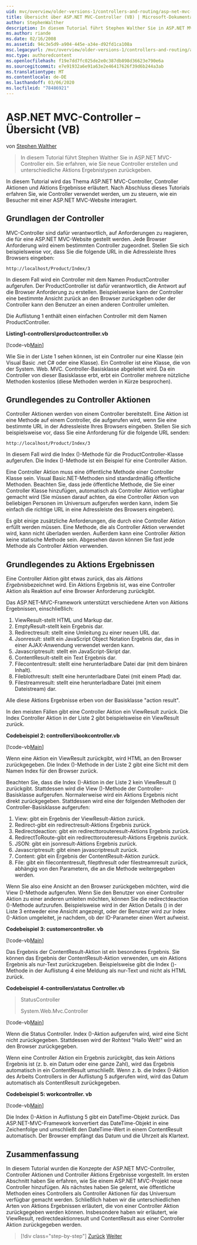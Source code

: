 ```yaml
---
uid: mvc/overview/older-versions-1/controllers-and-routing/asp-net-mvc-controller-overview-vb
title: Übersicht über ASP.NET MVC-Controller (VB) | Microsoft-Dokumentation
author: StephenWalther
description: In diesem Tutorial führt Stephen Walther Sie in ASP.NET MVC-Controller ein. Sie erfahren, wie Sie neue Controller erstellen und verschiedene Arten von Aktionen zurückgeben...
ms.author: riande
ms.date: 02/16/2008
ms.assetid: 94c3e5d9-a904-445e-a34e-d92fd1ca108a
msc.legacyurl: /mvc/overview/older-versions-1/controllers-and-routing/asp-net-mvc-controller-overview-vb
msc.type: authoredcontent
ms.openlocfilehash: f19e7dd7fc025de2e0c387db898d36623e790e6a
ms.sourcegitcommit: e7e91932a6e91a63e2e46417626f39d6b244a3ab
ms.translationtype: MT
ms.contentlocale: de-DE
ms.lasthandoff: 03/06/2020
ms.locfileid: "78486921"
---
```

# <a name="aspnet-mvc-controller-overview-vb"></a>ASP.NET MVC-Controller – Übersicht (VB)

von [Stephen Walther](https://github.com/StephenWalther)

> In diesem Tutorial führt Stephen Walther Sie in ASP.NET MVC-Controller ein. Sie erfahren, wie Sie neue Controller erstellen und unterschiedliche Aktions Ergebnistypen zurückgeben.

In diesem Tutorial wird das Thema ASP.NET MVC-Controller, Controller Aktionen und Aktions Ergebnisse erläutert. Nach Abschluss dieses Tutorials erfahren Sie, wie Controller verwendet werden, um zu steuern, wie ein Besucher mit einer ASP.NET MVC-Website interagiert.

## <a name="understanding-controllers"></a>Grundlagen der Controller

MVC-Controller sind dafür verantwortlich, auf Anforderungen zu reagieren, die für eine ASP.NET MVC-Website gestellt werden. Jede Browser Anforderung wird einem bestimmten Controller zugeordnet. Stellen Sie sich beispielsweise vor, dass Sie die folgende URL in die Adressleiste Ihres Browsers eingeben:

`http://localhost/Product/Index/3`

In diesem Fall wird ein Controller mit dem Namen ProductController aufgerufen. Der ProductController ist dafür verantwortlich, die Antwort auf die Browser Anforderung zu erstellen. Beispielsweise kann der Controller eine bestimmte Ansicht zurück an den Browser zurückgeben oder der Controller kann den Benutzer an einen anderen Controller umleiten.

Die Auflistung 1 enthält einen einfachen Controller mit dem Namen ProductController.

**Listing1-controllers\productcontroller.vb**

[!code-vb[Main](asp-net-mvc-controller-overview-vb/samples/sample1.vb)]

Wie Sie in der Liste 1 sehen können, ist ein Controller nur eine Klasse (ein Visual Basic .net C# oder eine Klasse). Ein Controller ist eine Klasse, die von der System. Web. MVC. Controller-Basisklasse abgeleitet wird. Da ein Controller von dieser Basisklasse erbt, erbt ein Controller mehrere nützliche Methoden kostenlos (diese Methoden werden in Kürze besprochen).

## <a name="understanding-controller-actions"></a>Grundlegendes zu Controller Aktionen

Controller Aktionen werden von einem Controller bereitstellt. Eine Aktion ist eine Methode auf einem Controller, die aufgerufen wird, wenn Sie eine bestimmte URL in der Adressleiste Ihres Browsers eingeben. Stellen Sie sich beispielsweise vor, dass Sie eine Anforderung für die folgende URL senden:

`http://localhost/Product/Index/3`

In diesem Fall wird die Index ()-Methode für die ProductController-Klasse aufgerufen. Die Index ()-Methode ist ein Beispiel für eine Controller Aktion.

Eine Controller Aktion muss eine öffentliche Methode einer Controller Klasse sein. Visual Basic.NET-Methoden sind standardmäßig öffentliche Methoden. Beachten Sie, dass jede öffentliche Methode, die Sie einer Controller Klasse hinzufügen, automatisch als Controller Aktion verfügbar gemacht wird (Sie müssen darauf achten, da eine Controller Aktion von beliebigen Personen im Universum aufgerufen werden kann, indem Sie einfach die richtige URL in eine Adressleiste des Browsers eingeben).

Es gibt einige zusätzliche Anforderungen, die durch eine Controller Aktion erfüllt werden müssen. Eine Methode, die als Controller Aktion verwendet wird, kann nicht überladen werden. Außerdem kann eine Controller Aktion keine statische Methode sein. Abgesehen davon können Sie fast jede Methode als Controller Aktion verwenden.

## <a name="understanding-action-results"></a>Grundlegendes zu Aktions Ergebnissen

Eine Controller Aktion gibt etwas zurück, das als *Aktions Ergebnis*bezeichnet wird. Ein Aktions Ergebnis ist, was eine Controller Aktion als Reaktion auf eine Browser Anforderung zurückgibt.

Das ASP.NET-MVC-Framework unterstützt verschiedene Arten von Aktions Ergebnissen, einschließlich:

1. ViewResult-stellt HTML und Markup dar.
2. EmptyResult-stellt kein Ergebnis dar.
3. Redirectresult: stellt eine Umleitung zu einer neuen URL dar.
4. Jsonresult: stellt ein JavaScript Object Notation Ergebnis dar, das in einer AJAX-Anwendung verwendet werden kann.
5. Javascriptresult: stellt ein JavaScript-Skript dar.
6. ContentResult-stellt ein Text Ergebnis dar.
7. Filecontentresult: stellt eine herunterladbare Datei dar (mit dem binären Inhalt).
8. Fileblothresult: stellt eine herunterladbare Datei (mit einem Pfad) dar.
9. Filestreamresult: stellt eine herunterladbare Datei (mit einem Dateistream) dar.

Alle diese Aktions Ergebnisse erben von der Basisklasse "action result".

In den meisten Fällen gibt eine Controller Aktion ein ViewResult zurück. Die Index Controller Aktion in der Liste 2 gibt beispielsweise ein ViewResult zurück.

**Codebeispiel 2: controllers\bookcontroller.vb**

[!code-vb[Main](asp-net-mvc-controller-overview-vb/samples/sample2.vb)]

Wenn eine Aktion ein ViewResult zurückgibt, wird HTML an den Browser zurückgegeben. Die Index ()-Methode in der Liste 2 gibt eine Sicht mit dem Namen Index für den Browser zurück.

Beachten Sie, dass die Index ()-Aktion in der Liste 2 kein ViewResult () zurückgibt. Stattdessen wird die View ()-Methode der Controller-Basisklasse aufgerufen. Normalerweise wird ein Aktions Ergebnis nicht direkt zurückgegeben. Stattdessen wird eine der folgenden Methoden der Controller-Basisklasse aufgerufen:

1. View: gibt ein Ergebnis der ViewResult-Aktion zurück.
2. Redirect-gibt ein redirectresult-Aktions Ergebnis zurück.
3. Redirectdeaction: gibt ein redirecttorouteresult-Aktions Ergebnis zurück.
4. RedirectToRoute-gibt ein redirecttorouteresult-Aktions Ergebnis zurück.
5. JSON: gibt ein jsonresult-Aktions Ergebnis zurück.
6. Javascriptresult: gibt einen javascriptresult zurück.
7. Content: gibt ein Ergebnis der ContentResult-Aktion zurück.
8. File: gibt ein filecontentresult, filepthresult oder filestreamresult zurück, abhängig von den Parametern, die an die Methode weitergegeben werden.

Wenn Sie also eine Ansicht an den Browser zurückgeben möchten, wird die View ()-Methode aufgerufen. Wenn Sie den Benutzer von einer Controller Aktion zu einer anderen umleiten möchten, können Sie die redirectdeaction ()-Methode aufzurufen. Beispielsweise wird in der Aktion Details () in der Liste 3 entweder eine Ansicht angezeigt, oder der Benutzer wird zur Index ()-Aktion umgeleitet, je nachdem, ob der ID-Parameter einen Wert aufweist.

**Codebeispiel 3: customercontroller. vb**

[!code-vb[Main](asp-net-mvc-controller-overview-vb/samples/sample3.vb)]

Das Ergebnis der ContentResult-Aktion ist ein besonderes Ergebnis. Sie können das Ergebnis der ContentResult-Aktion verwenden, um ein Aktions Ergebnis als nur-Text zurückzugeben. Beispielsweise gibt die Index ()-Methode in der Auflistung 4 eine Meldung als nur-Text und nicht als HTML zurück.

**Codebeispiel 4-controllers\status Controller.vb**

> StatusController
> 
> 
> System.Web.Mvc.Controller

[!code-vb[Main](asp-net-mvc-controller-overview-vb/samples/sample4.vb)]

Wenn die Status Controller. Index ()-Aktion aufgerufen wird, wird eine Sicht nicht zurückgegeben. Stattdessen wird der Rohtext "Hallo Welt!" wird an den Browser zurückgegeben.

Wenn eine Controller Aktion ein Ergebnis zurückgibt, das kein Aktions Ergebnis ist (z. b. ein Datum oder eine ganze Zahl), wird das Ergebnis automatisch in ein ContentResult umschließt. Wenn z. b. die Index ()-Aktion des Arbeits Controllers in der Auflistung 5 aufgerufen wird, wird das Datum automatisch als ContentResult zurückgegeben.

**Codebeispiel 5: workcontroller. vb**

[!code-vb[Main](asp-net-mvc-controller-overview-vb/samples/sample5.vb)]

Die Index ()-Aktion in Auflistung 5 gibt ein DateTime-Objekt zurück. Das ASP.NET-MVC-Framework konvertiert das DateTime-Objekt in eine Zeichenfolge und umschließt den DateTime-Wert in einem ContentResult automatisch. Der Browser empfängt das Datum und die Uhrzeit als Klartext.

## <a name="summary"></a>Zusammenfassung

In diesem Tutorial wurden die Konzepte der ASP.NET MVC-Controller, Controller Aktionen und Controller Aktions Ergebnisse vorgestellt. Im ersten Abschnitt haben Sie erfahren, wie Sie einem ASP.NET MVC-Projekt neue Controller hinzufügen. Als nächstes haben Sie gelernt, wie öffentliche Methoden eines Controllers als Controller Aktionen für das Universum verfügbar gemacht werden. Schließlich haben wir die unterschiedlichen Arten von Aktions Ergebnissen erläutert, die von einer Controller Aktion zurückgegeben werden können. Insbesondere haben wir erläutert, wie ViewResult, redirectdeaktionresult und ContentResult aus einer Controller Aktion zurückgegeben werden.

> [!div class="step-by-step"]
> [Zurück](creating-a-custom-route-constraint-cs.md)
> [Weiter](creating-custom-routes-vb.md)
